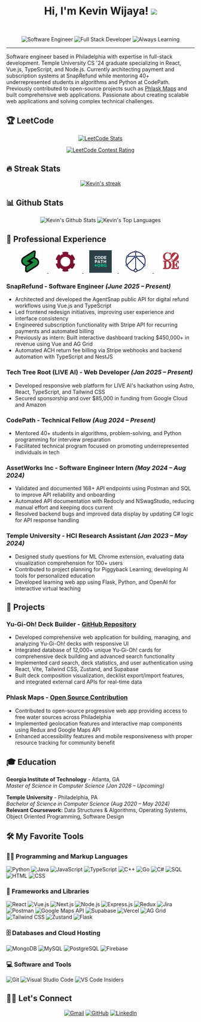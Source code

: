 <h1 align="center">
Hi, I'm Kevin Wijaya!
  <img src="https://media.giphy.com/media/hvRJCLFzcasrR4ia7z/giphy.gif" width="30"></h1>


<br/>

<p align="center">
  <img src="https://img.shields.io/badge/Software_Engineer-2E3440?style=for-the-badge" alt="Software Engineer">
  <img src="https://img.shields.io/badge/Full_Stack_Developer-2E3440?style=for-the-badge" alt="Full Stack Developer">
  <img src="https://img.shields.io/badge/Always_Learning-2E3440?style=for-the-badge" alt="Always Learning">
</p>
<hr/>

Software engineer based in Philadelphia with expertise in full-stack development. Temple University CS '24 graduate specializing in React, Vue.js, TypeScript, and Node.js. Currently architecting payment and subscription systems at SnapRefund while mentoring 40+ underrepresented students in algorithms and Python at CodePath. Previously contributed to open-source projects such as [Phlask Maps](https://github.com/phlask/phlask-map) and built comprehensive web applications. Passionate about creating scalable web applications and solving complex technical challenges.

## 🏆 LeetCode

<p align="center">
  <a href="https://leetcode.com/u/icycoldveins/" target="_blank">
    <img src="https://leetcard.jacoblin.cool/icycoldveins?theme=dark&font=source_code_pro&ext=heatmap&cache=300" alt="LeetCode Stats" onerror="this.onerror=null; this.src='https://img.shields.io/badge/LeetCode-Profile-FFA116?style=for-the-badge&logo=leetcode&logoColor=white'; this.alt='View LeetCode Profile'"/>
  </a>
</p>
<p align="center">
  <a href="https://leetcode.com/u/icycoldveins/" target="_blank">
    <img src="https://leetcard.jacoblin.cool/icycoldveins?theme=dark&font=source_code_pro&ext=contest&cache=300" alt="LeetCode Contest Rating" onerror="this.onerror=null; this.src='https://img.shields.io/badge/Contest-Rating-FFA116?style=for-the-badge&logo=leetcode&logoColor=white'; this.alt='View Contest Rating'"/>
  </a>
</p>

<!-- Fallback: If cards don't load, visit: https://leetcode.com/u/icycoldveins/ -->
<!-- Alternative services: 
     - https://leetcode-stats-api.herokuapp.com/icycoldveins
     - https://leetcode-badge.haozibi.dev/v1/?username=icycoldveins
-->

## 🔥 Streak Stats

<p align="center">
  <a href="https://github.com/DenverCoder1/github-readme-streak-stats">
    <img title="🔥 Get streak stats for your profile at git.io/streak-stats" alt="Kevin's streak" src="https://github-readme-streak-stats-eight.vercel.app/?user=icycoldveins&theme=gruvbox&hide_border=true"/>
  </a>
</p>

## 📊 Github Stats

<p align="center">
  <img alt="Kevin's Github Stats" src="https://github-readme-stats.vercel.app/api?username=icycoldveins&show_icons=true&count_private=true&theme=gruvbox&hide_border=true&hide=contribs" height="192px"/>
  <img alt="Kevin's Top Languages" src="https://github-readme-stats.vercel.app/api/top-langs/?username=icycoldveins&langs_count=8&layout=compact&theme=gruvbox&hide_border=true&width=495" height="192px"/>
</p>

## 💼 Professional Experience

<p align="center">
  <a href="https://www.snaprefund.io" target="_blank">
    <img src="snap.png" alt="SnapRefund" height="60" style="margin: 0 15px;"/>
  </a>
  <a href="https://www.assetworks.com" target="_blank">
    <img src="asset.png" alt="AssetWorks" height="60" style="margin: 0 15px;"/>
  </a>
  <a href="https://www.codepath.org" target="_blank">
    <img src="codepath.png" alt="CodePath" height="60" style="margin: 0 15px;"/>
  </a>
  <a href="https://techtreeroot.org" target="_blank">
    <img src="tree.png" alt="TechTreeRoot" height="60" style="margin: 0 15px;"/>
  </a>
  <img src="cfp.png" alt="CFP" height="60" style="margin: 0 15px;"/>
</p>

### **SnapRefund** - Software Engineer *(June 2025 – Present)*
- Architected and developed the AgentSnap public API for digital refund workflows using Vue.js and TypeScript
- Led frontend redesign initiatives, improving user experience and interface consistency
- Engineered subscription functionality with Stripe API for recurring payments and automated billing
- Previously as intern: Built interactive dashboard tracking $450,000+ in revenue using Vue and AG Grid
- Automated ACH return fee billing via Stripe webhooks and backend automation with TypeScript and NestJS

### **Tech Tree Root (LIVE AI)** - Web Developer *(Jan 2025 – Present)*
- Developed responsive web platform for LIVE AI's hackathon using Astro, React, TypeScript, and Tailwind CSS
- Secured sponsorship and over $85,000 in funding from Google Cloud and Amazon

### **CodePath** - Technical Fellow *(Aug 2024 – Present)*
- Mentored 40+ students in algorithms, problem-solving, and Python programming for interview preparation
- Facilitated technical program focused on promoting underrepresented individuals in tech

### **AssetWorks Inc** - Software Engineer Intern *(May 2024 – Aug 2024)*
- Validated and documented 168+ API endpoints using Postman and SQL to improve API reliability and onboarding
- Automated API documentation with Redocly and NSwagStudio, reducing manual effort and keeping docs current
- Resolved backend bugs and improved data display by updating C# logic for API response handling

### **Temple University** - HCI Research Assistant *(Jan 2023 – May 2024)*
- Designed study questions for ML Chrome extension, evaluating data visualization comprehension for 100+ users
- Contributed to project planning for Piggyback Learning, developing AI tools for personalized education
- Developed learning web app using Flask, Python, and OpenAI for interactive virtual teaching

## 🚀 Projects

### **Yu-Gi-Oh! Deck Builder** - [GitHub Repository](https://github.com/icycoldveins)
- Developed comprehensive web application for building, managing, and analyzing Yu-Gi-Oh! decks with responsive UI
- Integrated database of 12,000+ unique Yu-Gi-Oh! cards for comprehensive deck building and advanced search functionality
- Implemented card search, deck statistics, and user authentication using React, Vite, Tailwind CSS, Zustand, and Supabase
- Built deck composition visualization, decklist export/import features, and integrated external card APIs for real-time data

### **Phlask Maps** - [Open Source Contribution](https://github.com/phlask)
- Contributed to open-source progressive web app providing access to free water sources across Philadelphia
- Implemented geolocation features and interactive map components using Redux and Google Maps API
- Enhanced accessibility features and mobile responsiveness with proper resource tracking for community benefit

## 🎓 Education

**Georgia Institute of Technology** - Atlanta, GA  
*Master of Science in Computer Science* *(Jan 2026 – Upcoming)*  

**Temple University** - Philadelphia, PA  
*Bachelor of Science in Computer Science* *(Aug 2020 – May 2024)*  
**Relevant Coursework:** Data Structures & Algorithms, Operating Systems, Object Oriented Programming, Software Design

## 🛠️ My Favorite Tools

### 👨‍💻 Programming and Markup Languages

<p>
    <img alt="Python" src="https://img.shields.io/badge/Python%20-%2314354C.svg?logo=python&logoColor=white">
    <img alt="Java" src="https://img.shields.io/badge/Java-%23007396.svg?logo=java&logoColor=white">
    <img alt="JavaScript" src="https://img.shields.io/badge/JavaScript%20-%23F7DF1E.svg?logo=javascript&logoColor=black">
    <img alt="TypeScript" src="https://img.shields.io/badge/TypeScript-007ACC.svg?logo=typescript&logoColor=white">
    <img alt="C++" src="https://img.shields.io/badge/C++%20-%2300599C.svg?logo=c%2B%2B&logoColor=white">
    <img alt="Go" src="https://img.shields.io/badge/Go-00ADD8.svg?logo=go&logoColor=white">
    <img alt="C#" src="https://img.shields.io/badge/C%23-239120.svg?logo=c-sharp&logoColor=white">
    <img alt="SQL" src="https://img.shields.io/badge/SQL%20-%23025E8C.svg?logo=amazon-dynamodb&logoColor=white">
    <img alt="HTML" src="https://img.shields.io/badge/HTML%20-%23E34F26.svg?logo=html5&logoColor=white">
    <img alt="CSS" src="https://img.shields.io/badge/CSS%20-%231572B6.svg?logo=css3&logoColor=white">
</p>

### 🧰 Frameworks and Libraries

<p>
    <img alt="React" src="https://img.shields.io/badge/React%20-%2320232a.svg?logo=react&logoColor=%2361DAFB">
    <img alt="Vue.js" src="https://img.shields.io/badge/Vue.js-35495E?logo=vue.js&logoColor=4FC08D">
    <img alt="Next.js" src="https://img.shields.io/badge/Next.js-black?logo=next.js&logoColor=white">
    <img alt="Node.js" src="https://img.shields.io/badge/Node.js%20-%2343853D.svg?logo=node.js&logoColor=white">
    <img alt="Express.js" src="https://img.shields.io/badge/Express.js-404d59.svg?logo=express&logoColor=white">
    <img alt="Redux" src="https://img.shields.io/badge/Redux-593D88.svg?logo=redux&logoColor=white">
    <img alt="Jira" src="https://img.shields.io/badge/Jira-0052CC.svg?logo=jira&logoColor=white">
    <img alt="Postman" src="https://img.shields.io/badge/Postman-FF6C37?logo=postman&logoColor=white">
    <img alt="Google Maps API" src="https://img.shields.io/badge/Google%20Maps%20API-4285F4?logo=google-maps&logoColor=white">
    <img alt="Supabase" src="https://img.shields.io/badge/Supabase-3ECF8E?logo=supabase&logoColor=white">
    <img alt="Vercel" src="https://img.shields.io/badge/Vercel-000000.svg?logo=vercel&logoColor=white">
    <img alt="AG Grid" src="https://img.shields.io/badge/AG%20Grid-FAFAFA?logo=ag-grid&logoColor=black">
    <img alt="Tailwind CSS" src="https://img.shields.io/badge/Tailwind%20CSS-38B2AC?logo=tailwind-css&logoColor=white">
    <img alt="Zustand" src="https://img.shields.io/badge/Zustand-000?logo=zustand&logoColor=white">
    <img alt="Flask" src="https://img.shields.io/badge/Flask-000000.svg?logo=flask&logoColor=white">
</p>

### 🗄️ Databases and Cloud Hosting

<p>
    <img alt="MongoDB" src ="https://img.shields.io/badge/MongoDB-%234ea94b.svg?logo=mongodb&logoColor=white">
    <img alt="MySQL" src="https://img.shields.io/badge/MySQL-%2300f.svg?logo=mysql&logoColor=white">
    <img alt="PostgreSQL" src ="https://img.shields.io/badge/PostgreSQL-316192.svg?logo=postgresql&logoColor=white">
    <img alt="Firebase" src ="https://img.shields.io/badge/Firebase-%23316192.svg?logo=firebase&logoColor=white">
</p>

### 💻 Software and Tools

<p>
    <img alt="Git" src="https://img.shields.io/badge/Git%20-%23F05033.svg?logo=git&logoColor=white">
    <img alt="Visual Studio Code" src="https://img.shields.io/badge/Visual%20Studio%20Code-0078d7.svg?logo=visual-studio-code&logoColor=white">
    <img alt="VS Code Insiders" src="https://img.shields.io/badge/VS%20Code%20Insiders-1F1F1F.svg?logo=visual-studio-code&logoColor=green">
</p>

## 🙋‍♂️ Let's Connect

<p align="center">
	<a href="mailto:kevinwijaya306@gmail.com" target="_blank"><img src="https://img.icons8.com/bubbles/50/000000/gmail.png" alt="Gmail"/></a>
	<a href="https://github.com/icycoldveins" target="_blank"><img src="https://img.icons8.com/bubbles/50/000000/github.png" alt="GitHub"/></a>
	<a href="https://www.linkedin.com/in/kevin6302/" target="_blank"><img src="https://img.icons8.com/bubbles/50/000000/linkedin.png" alt="LinkedIn"/></a>
</p>